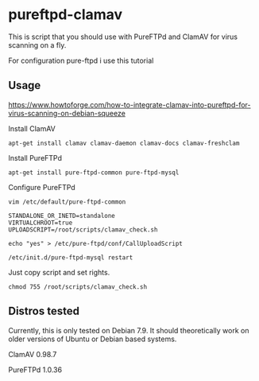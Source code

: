 # pureftpd-clamav
This is script that you should use with PureFTPd and ClamAV for virus scanning on a fly.

For configuration pure-ftpd i use this tutorial 

Usage
------------

https://www.howtoforge.com/how-to-integrate-clamav-into-pureftpd-for-virus-scanning-on-debian-squeeze

Install ClamAV
```
apt-get install clamav clamav-daemon clamav-docs clamav-freshclam
```
Install PureFTPd
```
apt-get install pure-ftpd-common pure-ftpd-mysql
```
Configure PureFTPd
```
vim /etc/default/pure-ftpd-common

STANDALONE_OR_INETD=standalone
VIRTUALCHROOT=true
UPLOADSCRIPT=/root/scripts/clamav_check.sh

echo "yes" > /etc/pure-ftpd/conf/CallUploadScript

/etc/init.d/pure-ftpd-mysql restart
```
Just copy script and set rights.
```
chmod 755 /root/scripts/clamav_check.sh
```

Distros tested
------------

Currently, this is only tested on Debian 7.9. It should theoretically work on older versions of Ubuntu or Debian based systems.

ClamAV 0.98.7

PureFTPd 1.0.36
